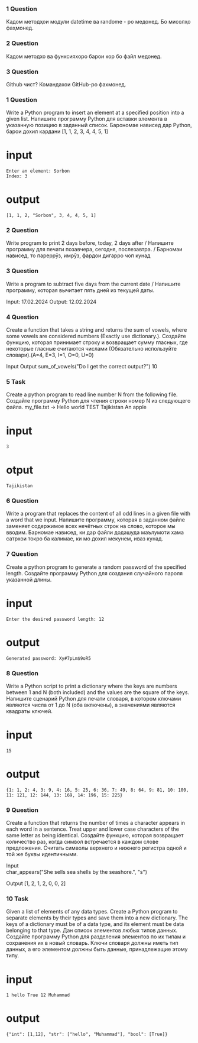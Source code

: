 ### 1 Question
Кадом методҳои модули datetime ва randome - ро медонед. Бо мисолҳо фаҳмонед.

### 2 Question
Кадом методхо ва функсияхоро барои кор бо файл медонед.

### 3 Question
Github чист? Командахои GitHub-ро фахмонед.



### 1 Question
Write a Python program to insert an element at a specified position into a given list.
Напишите программу Python для вставки элемента в указанную позицию в заданный список.
Барономае нависед дар Python, барои дохил кардани 
[1, 1, 2, 3, 4, 4, 5, 1]
# input
    Enter an element: Sorbon
    Index: 3
# output
    [1, 1, 2, "Sorbon", 3, 4, 4, 5, 1]

### 2 Question
Write program to print 2 days before, today, 2 days after / Напишите программу для печати позавчера, сегодня, послезавтра. / Барномаи нависед, то пареррӯз, имрӯз, фардои дигарро чоп кунад 

### 3 Question
Write a program to subtract five days from the current date / Напишите программу, которая вычитает пять дней из текущей даты.

Input: 17.02.2024           Output: 12.02.2024

### 4 Question
Create a function that takes a string and returns the sum of vowels, where some vowels are considered numbers (Exactly use dictionary.). Создайте функцию, которая принимает строку и возвращает сумму гласных, где некоторые гласные считаются числами (Обязательно используйте словари).(A=4, E=3, I=1, O=0, U=0) 

Input                                           Output
sum_of_vowels("Do I get the correct output?")   10

### 5 Task
Create a python program to read line number N from the following file.
Создайте программу Python для чтения строки номер N из следующего файла.
my_file.txt -> Hello world
               TEST
               Tajikistan
               An apple
# input
    3
# otput
    Tajikistan

### 6 Question
Write a program that replaces the content of all odd lines in a given file with a word that we input.
Напишите программу, которая в заданном файле заменяет содержимое всех нечётных строк на слово, которое мы вводим.
Барномае нависед, ки дар файли додашуда маълумоти хама сатрхои токро ба калимае, ки мо дохил мекунем, иваз кунад. 

### 7 Question
Create a python program to generate a random password of the specified length.
Создайте программу Python для создания случайного пароля указанной длины.
# input
    Enter the desired password length: 12
# output
    Generated password: Xy#7pLm$9oR5

### 8 Question
Write a Python script to print a dictionary where the keys are numbers between 1 and N (both included) and the values are the square of the keys.
Напишите сценарий Python для печати словаря, в котором ключами являются числа от 1 до N (оба включены), а значениями являются квадраты ключей.
# input
    15
# output
    {1: 1, 2: 4, 3: 9, 4: 16, 5: 25, 6: 36, 7: 49, 8: 64, 9: 81, 10: 100, 11: 121, 12: 144, 13: 169, 14: 196, 15: 225}

### 9 Question
Create a function that returns the number of times a character appears in each word in a sentence. Treat upper and lower case characters of the same letter as being identical. Создайте функцию, которая возвращает количество раз, когда символ встречается в каждом слове предложения. Считать символы верхнего и нижнего регистра одной и той же буквы идентичными.

Input       
char_appears("She sells sea shells by the seashore.", "s")

Output
[1, 2, 1, 2, 0, 0, 2]

### 10 Task
Given a list of elements of any data types. Create a Python program to separate elements by their types and save them into a new dictionary.
The keys of a dictionary must be of a data type, and its element must be data belonging to that type.
Дан список элементов любых типов данных. Создайте программу Python для разделения элементов по их типам и сохранения их в новый словарь.
Ключи словаря должны иметь тип данных, а его элементом должны быть данные, принадлежащие этому типу.
# input
    1 hello True 12 Muhammad
# output
    {"int": [1,12], "str": ["hello", "Muhammad"], "bool": [True]}
